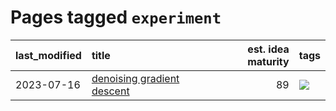 # Pages tagged `experiment`

|last_modified|title|est. idea maturity|tags
|:---|:---|---:|:---|
|2023-07-16|[denoising gradient descent](../sgd_as_descent.md)|89|[![](https://img.shields.io/badge/tag-experiment-3b815)](../tags/experiment.md)|